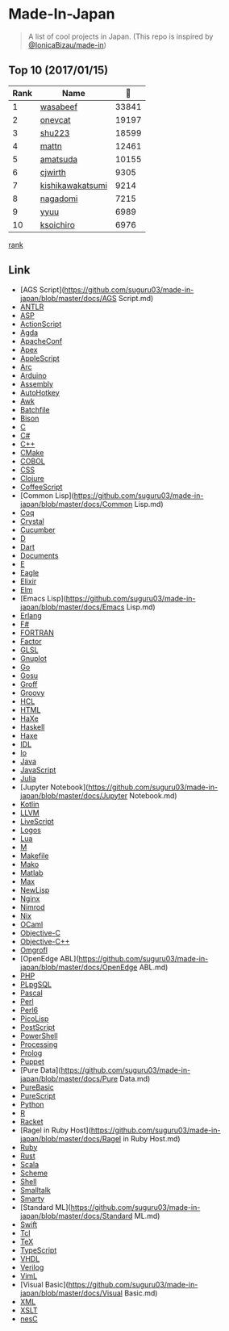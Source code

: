 # Made-In-Japan

> A list of cool projects in Japan. (This repo is inspired by [@IonicaBizau/made-in](https://github.com/IonicaBizau/made-in))

 
## Top 10 (2017/01/15)
|Rank|Name|:star2:|
|---|---|---|
|1|[wasabeef](https://github.com/wasabeef)|33841|
|2|[onevcat](https://github.com/onevcat)|19197|
|3|[shu223](https://github.com/shu223)|18599|
|4|[mattn](https://github.com/mattn)|12461|
|5|[amatsuda](https://github.com/amatsuda)|10155|
|6|[cjwirth](https://github.com/cjwirth)|9305|
|7|[kishikawakatsumi](https://github.com/kishikawakatsumi)|9214|
|8|[nagadomi](https://github.com/nagadomi)|7215|
|9|[yyuu](https://github.com/yyuu)|6989|
|10|[ksoichiro](https://github.com/ksoichiro)|6976|

[rank](https://github.com/suguru03/made-in-japan/blob/master/docs/rank.md)
 
## Link
 - [AGS Script](https://github.com/suguru03/made-in-japan/blob/master/docs/AGS Script.md)
 - [ANTLR](https://github.com/suguru03/made-in-japan/blob/master/docs/ANTLR.md)
 - [ASP](https://github.com/suguru03/made-in-japan/blob/master/docs/ASP.md)
 - [ActionScript](https://github.com/suguru03/made-in-japan/blob/master/docs/ActionScript.md)
 - [Agda](https://github.com/suguru03/made-in-japan/blob/master/docs/Agda.md)
 - [ApacheConf](https://github.com/suguru03/made-in-japan/blob/master/docs/ApacheConf.md)
 - [Apex](https://github.com/suguru03/made-in-japan/blob/master/docs/Apex.md)
 - [AppleScript](https://github.com/suguru03/made-in-japan/blob/master/docs/AppleScript.md)
 - [Arc](https://github.com/suguru03/made-in-japan/blob/master/docs/Arc.md)
 - [Arduino](https://github.com/suguru03/made-in-japan/blob/master/docs/Arduino.md)
 - [Assembly](https://github.com/suguru03/made-in-japan/blob/master/docs/Assembly.md)
 - [AutoHotkey](https://github.com/suguru03/made-in-japan/blob/master/docs/AutoHotkey.md)
 - [Awk](https://github.com/suguru03/made-in-japan/blob/master/docs/Awk.md)
 - [Batchfile](https://github.com/suguru03/made-in-japan/blob/master/docs/Batchfile.md)
 - [Bison](https://github.com/suguru03/made-in-japan/blob/master/docs/Bison.md)
 - [C](https://github.com/suguru03/made-in-japan/blob/master/docs/C.md)
 - [C#](https://github.com/suguru03/made-in-japan/blob/master/docs/C#.md)
 - [C++](https://github.com/suguru03/made-in-japan/blob/master/docs/C++.md)
 - [CMake](https://github.com/suguru03/made-in-japan/blob/master/docs/CMake.md)
 - [COBOL](https://github.com/suguru03/made-in-japan/blob/master/docs/COBOL.md)
 - [CSS](https://github.com/suguru03/made-in-japan/blob/master/docs/CSS.md)
 - [Clojure](https://github.com/suguru03/made-in-japan/blob/master/docs/Clojure.md)
 - [CoffeeScript](https://github.com/suguru03/made-in-japan/blob/master/docs/CoffeeScript.md)
 - [Common Lisp](https://github.com/suguru03/made-in-japan/blob/master/docs/Common Lisp.md)
 - [Coq](https://github.com/suguru03/made-in-japan/blob/master/docs/Coq.md)
 - [Crystal](https://github.com/suguru03/made-in-japan/blob/master/docs/Crystal.md)
 - [Cucumber](https://github.com/suguru03/made-in-japan/blob/master/docs/Cucumber.md)
 - [D](https://github.com/suguru03/made-in-japan/blob/master/docs/D.md)
 - [Dart](https://github.com/suguru03/made-in-japan/blob/master/docs/Dart.md)
 - [Documents](https://github.com/suguru03/made-in-japan/blob/master/docs/Documents.md)
 - [E](https://github.com/suguru03/made-in-japan/blob/master/docs/E.md)
 - [Eagle](https://github.com/suguru03/made-in-japan/blob/master/docs/Eagle.md)
 - [Elixir](https://github.com/suguru03/made-in-japan/blob/master/docs/Elixir.md)
 - [Elm](https://github.com/suguru03/made-in-japan/blob/master/docs/Elm.md)
 - [Emacs Lisp](https://github.com/suguru03/made-in-japan/blob/master/docs/Emacs Lisp.md)
 - [Erlang](https://github.com/suguru03/made-in-japan/blob/master/docs/Erlang.md)
 - [F#](https://github.com/suguru03/made-in-japan/blob/master/docs/F#.md)
 - [FORTRAN](https://github.com/suguru03/made-in-japan/blob/master/docs/FORTRAN.md)
 - [Factor](https://github.com/suguru03/made-in-japan/blob/master/docs/Factor.md)
 - [GLSL](https://github.com/suguru03/made-in-japan/blob/master/docs/GLSL.md)
 - [Gnuplot](https://github.com/suguru03/made-in-japan/blob/master/docs/Gnuplot.md)
 - [Go](https://github.com/suguru03/made-in-japan/blob/master/docs/Go.md)
 - [Gosu](https://github.com/suguru03/made-in-japan/blob/master/docs/Gosu.md)
 - [Groff](https://github.com/suguru03/made-in-japan/blob/master/docs/Groff.md)
 - [Groovy](https://github.com/suguru03/made-in-japan/blob/master/docs/Groovy.md)
 - [HCL](https://github.com/suguru03/made-in-japan/blob/master/docs/HCL.md)
 - [HTML](https://github.com/suguru03/made-in-japan/blob/master/docs/HTML.md)
 - [HaXe](https://github.com/suguru03/made-in-japan/blob/master/docs/HaXe.md)
 - [Haskell](https://github.com/suguru03/made-in-japan/blob/master/docs/Haskell.md)
 - [Haxe](https://github.com/suguru03/made-in-japan/blob/master/docs/Haxe.md)
 - [IDL](https://github.com/suguru03/made-in-japan/blob/master/docs/IDL.md)
 - [Io](https://github.com/suguru03/made-in-japan/blob/master/docs/Io.md)
 - [Java](https://github.com/suguru03/made-in-japan/blob/master/docs/Java.md)
 - [JavaScript](https://github.com/suguru03/made-in-japan/blob/master/docs/JavaScript.md)
 - [Julia](https://github.com/suguru03/made-in-japan/blob/master/docs/Julia.md)
 - [Jupyter Notebook](https://github.com/suguru03/made-in-japan/blob/master/docs/Jupyter Notebook.md)
 - [Kotlin](https://github.com/suguru03/made-in-japan/blob/master/docs/Kotlin.md)
 - [LLVM](https://github.com/suguru03/made-in-japan/blob/master/docs/LLVM.md)
 - [LiveScript](https://github.com/suguru03/made-in-japan/blob/master/docs/LiveScript.md)
 - [Logos](https://github.com/suguru03/made-in-japan/blob/master/docs/Logos.md)
 - [Lua](https://github.com/suguru03/made-in-japan/blob/master/docs/Lua.md)
 - [M](https://github.com/suguru03/made-in-japan/blob/master/docs/M.md)
 - [Makefile](https://github.com/suguru03/made-in-japan/blob/master/docs/Makefile.md)
 - [Mako](https://github.com/suguru03/made-in-japan/blob/master/docs/Mako.md)
 - [Matlab](https://github.com/suguru03/made-in-japan/blob/master/docs/Matlab.md)
 - [Max](https://github.com/suguru03/made-in-japan/blob/master/docs/Max.md)
 - [NewLisp](https://github.com/suguru03/made-in-japan/blob/master/docs/NewLisp.md)
 - [Nginx](https://github.com/suguru03/made-in-japan/blob/master/docs/Nginx.md)
 - [Nimrod](https://github.com/suguru03/made-in-japan/blob/master/docs/Nimrod.md)
 - [Nix](https://github.com/suguru03/made-in-japan/blob/master/docs/Nix.md)
 - [OCaml](https://github.com/suguru03/made-in-japan/blob/master/docs/OCaml.md)
 - [Objective-C](https://github.com/suguru03/made-in-japan/blob/master/docs/Objective-C.md)
 - [Objective-C++](https://github.com/suguru03/made-in-japan/blob/master/docs/Objective-C++.md)
 - [Omgrofl](https://github.com/suguru03/made-in-japan/blob/master/docs/Omgrofl.md)
 - [OpenEdge ABL](https://github.com/suguru03/made-in-japan/blob/master/docs/OpenEdge ABL.md)
 - [PHP](https://github.com/suguru03/made-in-japan/blob/master/docs/PHP.md)
 - [PLpgSQL](https://github.com/suguru03/made-in-japan/blob/master/docs/PLpgSQL.md)
 - [Pascal](https://github.com/suguru03/made-in-japan/blob/master/docs/Pascal.md)
 - [Perl](https://github.com/suguru03/made-in-japan/blob/master/docs/Perl.md)
 - [Perl6](https://github.com/suguru03/made-in-japan/blob/master/docs/Perl6.md)
 - [PicoLisp](https://github.com/suguru03/made-in-japan/blob/master/docs/PicoLisp.md)
 - [PostScript](https://github.com/suguru03/made-in-japan/blob/master/docs/PostScript.md)
 - [PowerShell](https://github.com/suguru03/made-in-japan/blob/master/docs/PowerShell.md)
 - [Processing](https://github.com/suguru03/made-in-japan/blob/master/docs/Processing.md)
 - [Prolog](https://github.com/suguru03/made-in-japan/blob/master/docs/Prolog.md)
 - [Puppet](https://github.com/suguru03/made-in-japan/blob/master/docs/Puppet.md)
 - [Pure Data](https://github.com/suguru03/made-in-japan/blob/master/docs/Pure Data.md)
 - [PureBasic](https://github.com/suguru03/made-in-japan/blob/master/docs/PureBasic.md)
 - [PureScript](https://github.com/suguru03/made-in-japan/blob/master/docs/PureScript.md)
 - [Python](https://github.com/suguru03/made-in-japan/blob/master/docs/Python.md)
 - [R](https://github.com/suguru03/made-in-japan/blob/master/docs/R.md)
 - [Racket](https://github.com/suguru03/made-in-japan/blob/master/docs/Racket.md)
 - [Ragel in Ruby Host](https://github.com/suguru03/made-in-japan/blob/master/docs/Ragel in Ruby Host.md)
 - [Ruby](https://github.com/suguru03/made-in-japan/blob/master/docs/Ruby.md)
 - [Rust](https://github.com/suguru03/made-in-japan/blob/master/docs/Rust.md)
 - [Scala](https://github.com/suguru03/made-in-japan/blob/master/docs/Scala.md)
 - [Scheme](https://github.com/suguru03/made-in-japan/blob/master/docs/Scheme.md)
 - [Shell](https://github.com/suguru03/made-in-japan/blob/master/docs/Shell.md)
 - [Smalltalk](https://github.com/suguru03/made-in-japan/blob/master/docs/Smalltalk.md)
 - [Smarty](https://github.com/suguru03/made-in-japan/blob/master/docs/Smarty.md)
 - [Standard ML](https://github.com/suguru03/made-in-japan/blob/master/docs/Standard ML.md)
 - [Swift](https://github.com/suguru03/made-in-japan/blob/master/docs/Swift.md)
 - [Tcl](https://github.com/suguru03/made-in-japan/blob/master/docs/Tcl.md)
 - [TeX](https://github.com/suguru03/made-in-japan/blob/master/docs/TeX.md)
 - [TypeScript](https://github.com/suguru03/made-in-japan/blob/master/docs/TypeScript.md)
 - [VHDL](https://github.com/suguru03/made-in-japan/blob/master/docs/VHDL.md)
 - [Verilog](https://github.com/suguru03/made-in-japan/blob/master/docs/Verilog.md)
 - [VimL](https://github.com/suguru03/made-in-japan/blob/master/docs/VimL.md)
 - [Visual Basic](https://github.com/suguru03/made-in-japan/blob/master/docs/Visual Basic.md)
 - [XML](https://github.com/suguru03/made-in-japan/blob/master/docs/XML.md)
 - [XSLT](https://github.com/suguru03/made-in-japan/blob/master/docs/XSLT.md)
 - [nesC](https://github.com/suguru03/made-in-japan/blob/master/docs/nesC.md)
